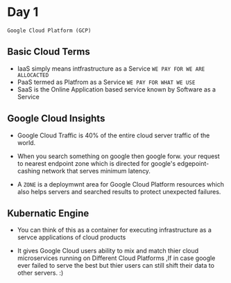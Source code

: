 # Day 1
`Google Cloud Platform (GCP)`

## Basic Cloud Terms  
*   IaaS simply means intfrastructure as a Service ``WE PAY FOR WE ARE ALLOCACTED``
*   PaaS termed as Platfrom as a Service ``WE PAY FOR WHAT WE USE``
*   SaaS is the Online Application based service known by Software as a Service
    
## Google Cloud Insights

*   Google Cloud Traffic is 40% of the entire cloud server traffic of the world.

*   When you search something on google then google forw. your request to nearest endpoint zone which is directed for google's edgepoint-cashing network that serves minimum latency.

*   A `ZONE` is a deploymwnt area for Google Cloud Platform resources which also helps servers and searched results to protect unexpected failures.

## Kubernatic Engine 

* You can think of this as a container for executing infrastructure as a servce applications of cloud products

* It gives Google Cloud users ability to mix and match thier cloud microservices running on Different Cloud Platforms ,If in case google ever failed to serve the best but thier users can still shift their data to other servers. :)
   
 
